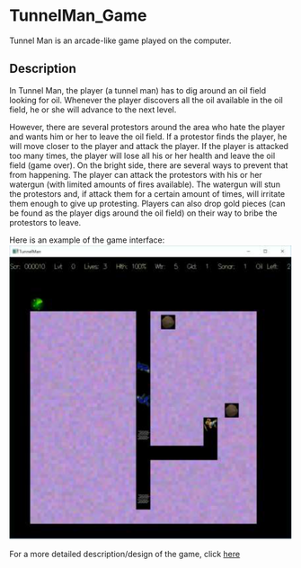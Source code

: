 # TunnelMan_Game
Tunnel Man is an arcade-like game played on the computer.

## Description
In Tunnel Man, the player (a tunnel man) has to dig around an oil field looking for oil. Whenever the player discovers all the oil available in the oil field, he or she will advance to the next level.

However, there are several protestors around the area who hate the player and wants him or her to leave the oil field. If a protestor finds the player, he will move closer to the player and attack the player. If the player is attacked too many times, the player will lose all his or her health and leave the oil field (game over). On the bright side, there are several ways to prevent that from happening. The player can attack the protestors with his or her watergun (with limited amounts of fires available). The watergun will stun the protestors and, if attack them for a certain amount of times, will irritate them enough to give up protesting. Players can also drop gold pieces (can be found as the player digs around the oil field) on their way to bribe the protestors to leave. 

Here is an example of the game interface:
![TunnelMan demo picture](https://github.com/yolanda10202/TunnelMan_Game/blob/main/images/Screen%20Shot%202021-10-04%20at%205.14.15%20PM.png)

For a more detailed description/design of the game, click [here](https://github.com/yolanda10202/TunnelMan_Game/blob/main/Tunnelman.pdf)
